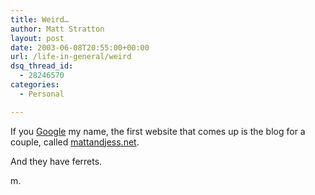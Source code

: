 ```yaml
---
title: Weird…
author: Matt Stratton
layout: post
date: 2003-06-08T20:55:00+00:00
url: /life-in-general/weird
dsq_thread_id:
  - 28246570
categories:
  - Personal

---
```

If you [Google][1] my name, the first website that comes up is the blog for a couple, called [mattandjess.net][2].

And they have ferrets.

m.

 [1]: http://www.google.com/search?hl=en&lr=&ie=UTF-8&oe=UTF-8&q=matt.stratton
 [2]: http://www.mattandjess.net